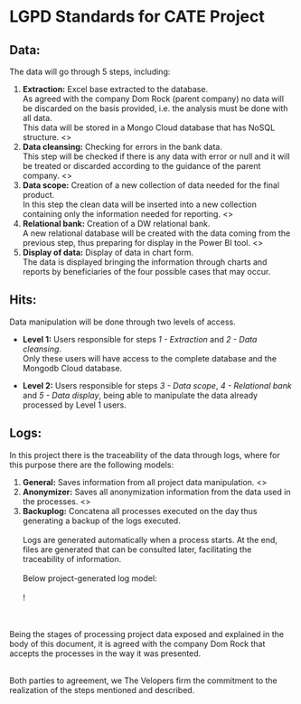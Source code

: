 # LGPD Standards for CATE Project

## Data:

The data will go through 5 steps, including:

1. **Extraction:** Excel base extracted to the database. 
<br> As agreed with the company Dom Rock (parent company) no data will be discarded on the basis provided, i.e. the analysis must be done with all data. 
<br> This data will be stored in a Mongo Cloud database that has NoSQL structure.  <><br>
2. **Data cleansing:** Checking for errors in the bank data. 
<br> This step will be checked if there is any data with error or null and it will be treated or discarded according to the guidance of the parent company.  <><br>
3. **Data scope:** Creation of a new collection of data needed for the final product. 
<br> In this step the clean data will be inserted into a new collection containing only the information needed for reporting.  <><br>
4. **Relational bank:** Creation of a DW relational bank. 
<br> A new relational database will be created with the data coming from the previous step, thus preparing for display in the Power BI tool.  <><br>
5. **Display of data:** Display of data in chart form. 
<br> The data is displayed bringing the information through charts and reports by beneficiaries of the four possible cases that may occur. 

## Hits:

Data manipulation will be done through two levels of access. 

* **Level 1:** Users responsible for steps *1 - Extraction* and *2 - Data cleansing*. 
<br> Only these users will have access to the complete database and the Mongodb Cloud database. 

* **Level 2:** Users responsible for steps *3 - Data scope*, *4 - Relational bank* and *5 - Data display*, being able to manipulate the data already processed by Level 1 users. 

## Logs:

In this project there is the traceability of the data through logs, where for this purpose there are 
the following models:

1. **General:** Saves information from all project data manipulation.  <><br>
2. **Anonymizer:** Saves all anonymization information from the data used in the processes.  <><br>
3. **Backuplog:** Concatena all processes executed on the day thus generating a backup of the logs executed.
<br><br> Logs are generated automatically when a process starts. At the end, files are generated that can be consulted later, facilitating the traceability of information.
<br><br> Below project-generated log model: <br><br>
 ! [](https://github.com/API-6-SEMESTRE/Documentation/blob/main/LGPD/pictures/imagemLog.png)

<br><br> Being the stages of processing project data exposed and explained in the body of this document, it is agreed with the company Dom Rock that accepts the processes in the way it was presented.

<br> Both parties to agreement, we The Velopers firm the commitment to the realization of the steps mentioned and described.
